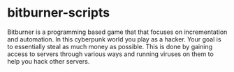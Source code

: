 # bitburner-scripts
Bitburner is a programming based game that that focuses on incrementation and automation. In this cyberpunk world you play as a hacker. Your goal is to essentially steal as much money as possible. This is done by gaining access to servers through various ways and running viruses on them to help you hack other servers. 
